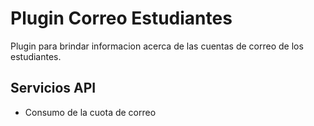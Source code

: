 # Plugin Correo Estudiantes

Plugin para brindar informacion acerca de las cuentas de correo de los estudiantes.

## Servicios API

- Consumo de la cuota de correo
